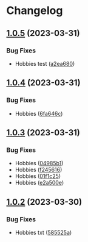 # Changelog

## [1.0.5](https://github.com/terovirtanen/test-release-please-action/compare/hobbies-v1.0.4...hobbies-v1.0.5) (2023-03-31)


### Bug Fixes

* Hobbies test ([a2ea680](https://github.com/terovirtanen/test-release-please-action/commit/a2ea6801af500c97bff5e917f11105a76f5e52e4))

## [1.0.4](https://github.com/terovirtanen/test-release-please-action/compare/hobbies-v1.0.3...hobbies-v1.0.4) (2023-03-31)


### Bug Fixes

* Hobbies ([6fa646c](https://github.com/terovirtanen/test-release-please-action/commit/6fa646c966a0af41dc9226af0d802cf7ab492a4b))

## [1.0.3](https://github.com/terovirtanen/test-release-please-action/compare/hobbies-v1.0.2...hobbies-v1.0.3) (2023-03-31)


### Bug Fixes

* Hobbies ([04985b1](https://github.com/terovirtanen/test-release-please-action/commit/04985b160884e52836b970b164221735f882a3c3))
* Hobbies ([f245616](https://github.com/terovirtanen/test-release-please-action/commit/f245616c8cd949900f3131d8c0ef6f4a2b8c93a9))
* Hobbies ([01f1c25](https://github.com/terovirtanen/test-release-please-action/commit/01f1c251faebe78865790a031840179799393a29))
* Hobbies ([e2a500e](https://github.com/terovirtanen/test-release-please-action/commit/e2a500e0d07d943679de199cf1437e8e1c75eee7))

## [1.0.2](https://github.com/terovirtanen/test-release-please-action/compare/hobbies-v1.0.1...hobbies-v1.0.2) (2023-03-30)


### Bug Fixes

* Hobbies txt ([585525a](https://github.com/terovirtanen/test-release-please-action/commit/585525a6050fe3e030f5b8e883a407704b77e1ce))
